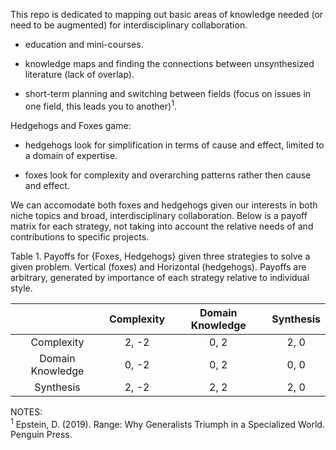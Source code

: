 This repo is dedicated to mapping out basic areas of knowledge needed (or need to be augmented) for interdisciplinary collaboration. 

* education and mini-courses.

* knowledge maps and finding the connections between unsynthesized literature (lack of overlap). 

* short-term planning and switching between fields (focus on issues in one field, this leads you to another)<sup>1</sup>.

Hedgehogs and Foxes game: 

* hedgehogs look for simplification in terms of cause and effect, limited to a domain of expertise.

* foxes look for complexity and overarching patterns rather then cause and effect.

We can accomodate both foxes and hedgehogs given our interests in both niche topics and broad, interdisciplinary collaboration. Below is a payoff matrix for each strategy, not taking into account the relative needs of and contributions to specific projects.

Table 1. Payoffs for {Foxes, Hedgehogs} given three strategies to solve a given problem. Vertical (foxes) and Horizontal (hedgehogs). Payoffs are arbitrary, generated by importance of each strategy relative to individual style.

|                  |Complexity       |Domain Knowledge    |Synthesis       |    
|:----------------:|:---------------:|:------------------:|:--------------:|
|Complexity        |     2, -2       |       0, 2         |    2, 0        |
|Domain Knowledge  |     0, -2       |       0, 2         |    0, 0        |
|Synthesis         |     2, -2       |       2, 2         |    2, 0        |  
  
  
  
NOTES:  
<sup>1</sup> Epstein, D. (2019). Range: Why Generalists Triumph in a Specialized World. Penguin Press.
